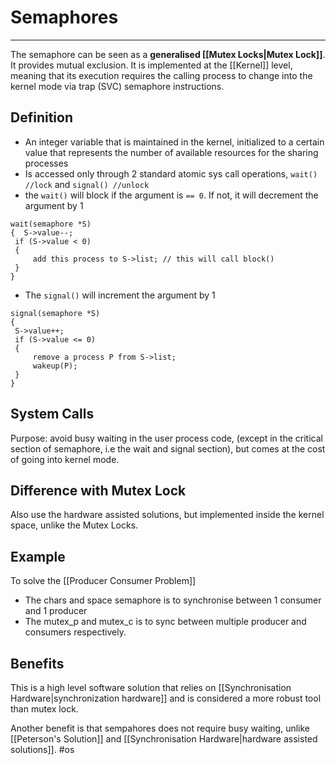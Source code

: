# Semaphores
---
The semaphore can be seen as a **generalised [[Mutex Locks|Mutex Lock]]**. It provides mutual exclusion. It is implemented at the [[Kernel]] level, meaning that its execution requires the calling process to change into the kernel mode via trap (SVC) semaphore instructions. 

## Definition
- An integer variable that is maintained in the kernel, initialized to a certain value that represents the number of available resources for the sharing processes
- Is accessed only through 2 standard atomic sys call operations, `wait() //lock` and `signal() //unlock`
- the `wait()` will block if the argument is `== 0`. If not, it will decrement the argument by 1

```
wait(semaphore *S)
{  S->value--;
 if (S->value < 0)
 {
     add this process to S->list; // this will call block() 
 }
}
```

- The `signal()` will increment the argument by 1

```
signal(semaphore *S)
{
 S->value++;
 if (S->value <= 0)
 {
     remove a process P from S->list;
     wakeup(P);
 }
}
```
## System Calls
Purpose: avoid busy waiting in the user process code, (except in the critical section of semaphore, i.e the wait and signal section), but comes at the cost of going into kernel mode.

## Difference with Mutex Lock
Also use the hardware assisted solutions, but implemented inside the kernel space, unlike the Mutex Locks. 

## Example
To solve the [[Producer Consumer Problem]]
- The chars and space semaphore is to synchronise between 1 consumer and 1 producer
- The mutex_p and mutex_c is to sync between multiple producer and consumers respectively.

## Benefits
This is a high level software solution that relies on [[Synchronisation Hardware|synchronization hardware]] and is considered a more robust tool than mutex lock.

Another benefit is that sempahores does not require busy waiting, unlike [[Peterson's Solution]] and [[Synchronisation Hardware|hardware assisted solutions]]. 
#os
